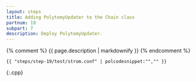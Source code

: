```yaml
---
layout: steps
title: Adding PolytomyUpdater to the Chain class
partnum: 19
subpart: 7
description: Deploy PolytomyUpdater.
---
```

{% comment %}
{{ page.description | markdownify }}
{% endcomment %}

~~~~~~
{{ "steps/step-19/test/strom.conf" | polcodesnippet:"","" }}
~~~~~~
{:.cpp}

